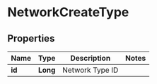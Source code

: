 

# NetworkCreateType

## Properties

Name | Type | Description | Notes
------------ | ------------- | ------------- | -------------
**id** | **Long** | Network Type ID | 



